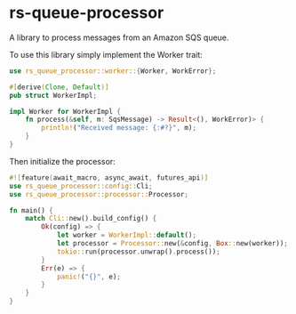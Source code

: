 # rs-queue-processor
A library to process messages from an Amazon SQS queue. 

To use this library simply implement the Worker trait:

```rust
use rs_queue_processor::worker::{Worker, WorkError};

#[derive(Clone, Default)]
pub struct WorkerImpl;

impl Worker for WorkerImpl {
    fn process(&self, m: SqsMessage) -> Result<(), WorkError)> {
        println!("Received message: {:#?}", m);
    }
}
```

Then initialize the processor:

```rust
#![feature(await_macro, async_await, futures_api)]
use rs_queue_processor::config::Cli;
use rs_queue_processor::processor::Processor;

fn main() {
    match Cli::new().build_config() {
        Ok(config) => {
            let worker = WorkerImpl::default();
            let processor = Processor::new(&config, Box::new(worker));
            tokio::run(processor.unwrap().process());
        }
        Err(e) => {
            panic!("{}", e);
        }
    }
}
```

